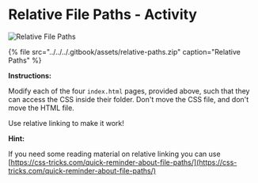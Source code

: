# Relative File Paths - Activity

![Relative File Paths](../../../.gitbook/assets/image%20%2837%29.png)

{% file src="../../../.gitbook/assets/relative-paths.zip" caption="Relative Paths" %}

**Instructions:** 

Modify each of the four `index.html` pages, provided above, such that they can access the CSS inside their folder. Don't move the CSS file, and don't move the HTML file.

Use relative linking to make it work!

**Hint:**

If you need some reading material on relative linking you can use [https://css-tricks.com/quick-reminder-about-file-paths/](https://css-tricks.com/quick-reminder-about-file-paths/)

